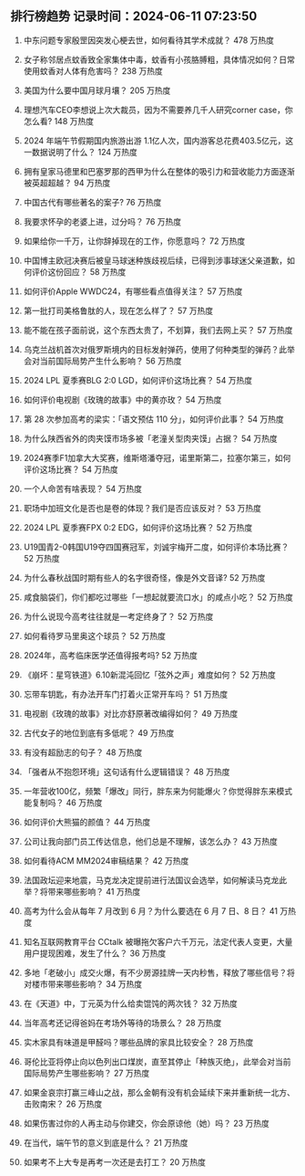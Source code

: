 
## 排行榜趋势 记录时间：2024-06-11 07:23:50
  
  1. 中东问题专家殷罡因突发心梗去世，如何看待其学术成就？ 478 万热度
    
  2. 女子称邻居点蚊香致全家集体中毒，蚊香有小孩胳膊粗，具体情况如何？日常使用蚊香对人体有危害吗？ 238 万热度
    
  3. 美国为什么要中国月球月壤？ 205 万热度
    
  4. 理想汽车CEO李想说上次大裁员，因为不需要养几千人研究corner case，你怎么看? 148 万热度
    
  5. 2024 年端午节假期国内旅游出游 1.1亿人次，国内游客总花费403.5亿元，这一数据说明了什么？ 124 万热度
    
  6. 拥有皇家马德里和巴塞罗那的西甲为什么在整体的吸引力和营收能力方面逐渐被英超超越？ 94 万热度
    
  7. 中国古代有哪些著名的案子? 76 万热度
    
  8. 我要求怀孕的老婆上进，过分吗？ 76 万热度
    
  9. 如果给你一千万，让你辞掉现在的工作，你愿意吗？ 72 万热度
    
  10. 中国博主欧冠决赛后被皇马球迷种族歧视后续，已得到涉事球迷父亲道歉，如何评价这份回应？ 58 万热度
    
  11. 如何评价Apple WWDC24，有哪些看点值得关注？ 57 万热度
    
  12. 第一批打司美格鲁肽的人，现在怎么样了？ 57 万热度
    
  13. 能不能在孩子面前说，这个东西太贵了，不划算，我们去网上买？ 57 万热度
    
  14. 乌克兰战机首次对俄罗斯境内的目标发射弹药，使用了何种类型的弹药？此举会对当前国际局势产生什么影响？ 56 万热度
    
  15. 2024 LPL 夏季赛BLG 2:0 LGD，如何评价这场比赛？ 54 万热度
    
  16. 如何评价电视剧《玫瑰的故事》中的黄亦玫？ 54 万热度
    
  17. 第 28 次参加高考的梁实：「语文预估 110 分」，如何评价此事？ 54 万热度
    
  18. 为什么陕西省外的肉夹馍市场多被「老潼关型肉夹馍」占据？ 54 万热度
    
  19. 2024赛季F1加拿大大奖赛，维斯塔潘夺冠，诺里斯第二，拉塞尔第三，如何评价这场比赛？ 54 万热度
    
  20. 一个人命苦有啥表现？ 54 万热度
    
  21. 职场中加班文化是否也是卷的体现？我们是否应该反对？ 53 万热度
    
  22. 2024 LPL 夏季赛FPX 0:2 EDG，如何评价这场比赛？ 52 万热度
    
  23. U19国青2-0韩国U19夺四国赛冠军，刘诚宇梅开二度，如何评价本场比赛？ 52 万热度
    
  24. 为什么春秋战国时期有些人的名字很奇怪，像是外文音译? 52 万热度
    
  25. 咸食脑袋们，你们都吃过哪些「一想起就要流口水」的咸点小吃？ 52 万热度
    
  26. 为什么说现今高考往往就是一考定终身了？ 52 万热度
    
  27. 如何看待罗马里奥这个球员？ 52 万热度
    
  28. 2024年，高考临床医学还值得报考吗? 52 万热度
    
  29. 《崩坏：星穹铁道》6.10新混沌回忆「弦外之声」难度如何？ 52 万热度
    
  30. 忘带车钥匙，有办法开车门打着火正常开车吗？ 51 万热度
    
  31. 电视剧《玫瑰的故事》对比亦舒原著改编得如何？ 49 万热度
    
  32. 古代女子的地位到底有多低呢？ 49 万热度
    
  33. 有没有超励志的句子？ 48 万热度
    
  34. 「强者从不抱怨环境」这句话有什么逻辑错误？ 48 万热度
    
  35. 一年营收100亿，频繁「爆改」同行，胖东来为何能爆火？你觉得胖东来模式能复制吗？ 46 万热度
    
  36. 如何评价大熊猫的颜值？ 44 万热度
    
  37. 公司让我向部门员工传达信息，他们总是不理解，该怎么办？ 43 万热度
    
  38. 如何看待ACM MM2024审稿结果？ 42 万热度
    
  39. 法国政坛迎来地震，马克龙决定提前进行法国议会选举，如何解读马克龙此举？将带来哪些影响？ 41 万热度
    
  40. 高考为什么会从每年 7 月改到 6 月？为什么要选在 6 月 7 日、8 日？ 41 万热度
    
  41. 知名互联网教育平台 CCtalk 被曝拖欠客户六千万元，法定代表人变更，大量用户提现困难，发生了什么？ 36 万热度
    
  42. 多地「老破小」成交火爆，有不少房源挂牌一天内秒售，释放了哪些信号？将对楼市带来哪些影响？ 34 万热度
    
  43. 在《天道》中，丁元英为什么给卖馄饨的两次钱？ 32 万热度
    
  44. 当年高考还记得爸妈在考场外等待的场景么？ 28 万热度
    
  45. 实木家具有味道是甲醛吗？哪些品牌的家具比较安全？ 28 万热度
    
  46. 哥伦比亚将停止向以色列出口煤炭，直至其停止「种族灭绝」，此举会对当前国际局势产生哪些影响？ 27 万热度
    
  47. 如果金哀宗打赢三峰山之战，那么金朝有没有机会延续下来并重新统一北方、击败南宋？ 26 万热度
    
  48. 如果伤害过你的人再主动与你建交，你会原谅他（她）吗？ 23 万热度
    
  49. 在当代，端午节的意义到底是什么？ 21 万热度
    
  50. 如果考不上大专是再考一次还是去打工？ 20 万热度
    